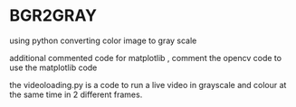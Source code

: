 # BGR2GRAY
using python converting color image to gray scale 


additional commented code for matplotlib ,
comment the opencv code to use the matplotlib code 

the videoloading.py is a code to run a live video in grayscale and colour at the same time in 2 different frames.

